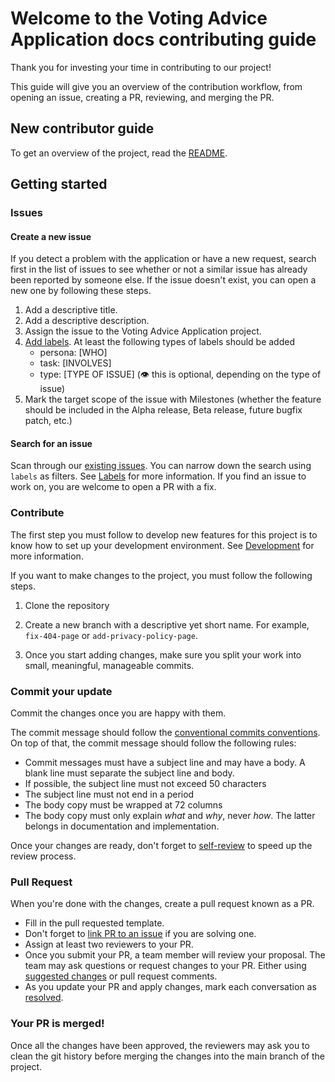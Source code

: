 # Welcome to the Voting Advice Application docs contributing guide <!-- omit in toc -->

Thank you for investing your time in contributing to our project!

This guide will give you an overview of the contribution workflow, from opening an issue, creating a PR, reviewing, and
merging the PR.

## New contributor guide

To get an overview of the project, read the [README](/README.md).

## Getting started

### Issues

#### Create a new issue

If you detect a problem with the application or have a new request, search first in the list of issues to see whether or
not a similar issue has already been reported by someone else. If the issue doesn't exist, you can open a new one by
following these steps.

1. Add a descriptive title.
2. Add a descriptive description.
3. Assign the issue to the Voting Advice Application project.
4. [Add labels](how-to-use-labels.md). At least the following types of labels should be added
   - persona: [WHO]
   - task: [INVOLVES]
   - type: [TYPE OF ISSUE] (👁 this is optional, depending on the type of issue)
5. Mark the target scope of the issue with Milestones (whether the feature should be included in the Alpha release, Beta
   release, future bugfix patch, etc.)

#### Search for an issue

Scan through our [existing issues](https://github.com/OpenVAA/voting-advice-application/issues). You can
narrow down the search using `labels` as filters. See [Labels](how-to-use-labels.md) for more information.
If you find an issue to work on, you are welcome to open a PR with a fix.

### Contribute

The first step you must follow to develop new features for this project is to know how to set up your development
environment. See [Development](../development.md) for more information.

If you want to make changes to the project, you must follow the following steps.

1. Clone the repository

2. Create a new branch with a descriptive yet short name. For example, `fix-404-page` or `add-privacy-policy-page`.

3. Once you start adding changes, make sure you split your work into small, meaningful, manageable commits.

### Commit your update

Commit the changes once you are happy with them.

The commit message should follow the [conventional commits conventions](https://www.conventionalcommits.org/en/v1.0.0/).
On top of that, the commit message should follow the following rules:

- Commit messages must have a subject line and may have a body. A blank line must separate the subject line and body.
- If possible, the subject line must not exceed 50 characters
- The subject line must not end in a period
- The body copy must be wrapped at 72 columns
- The body copy must only explain _what_ and _why_, never _how_. The latter belongs in documentation and implementation.

Once your changes are ready, don't forget to [self-review](self-review.md) to speed up the review
process.

### Pull Request

When you're done with the changes, create a pull request known as a PR.

- Fill in the pull requested template.
- Don't forget to [link PR to an issue](https://docs.github.com/en/issues/tracking-your-work-with-issues/linking-a-pull-request-to-an-issue)
  if you are solving one.
- Assign at least two reviewers to your PR.
- Once you submit your PR, a team member will review your proposal. The team may ask questions or request changes to
  your PR. Either using [suggested changes](https://docs.github.com/en/github/collaborating-with-issues-and-pull-requests/incorporating-feedback-in-your-pull-request)
  or pull request comments.
- As you update your PR and apply changes, mark each conversation as [resolved](https://docs.github.com/en/github/collaborating-with-issues-and-pull-requests/commenting-on-a-pull-request#resolving-conversations).

### Your PR is merged!

Once all the changes have been approved, the reviewers may ask you to clean the git history before merging the changes
into the main branch of the project.
